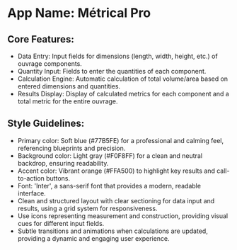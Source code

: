 # **App Name**: Métrical Pro

## Core Features:

- Data Entry: Input fields for dimensions (length, width, height, etc.) of ouvrage components.
- Quantity Input: Fields to enter the quantities of each component.
- Calculation Engine: Automatic calculation of total volume/area based on entered dimensions and quantities.
- Results Display: Display of calculated metrics for each component and a total metric for the entire ouvrage.

## Style Guidelines:

- Primary color: Soft blue (#77B5FE) for a professional and calming feel, referencing blueprints and precision.
- Background color: Light gray (#F0F8FF) for a clean and neutral backdrop, ensuring readability.
- Accent color: Vibrant orange (#FFA500) to highlight key results and call-to-action buttons.
- Font: 'Inter', a sans-serif font that provides a modern, readable interface.
- Clean and structured layout with clear sectioning for data input and results, using a grid system for responsiveness.
- Use icons representing measurement and construction, providing visual cues for different input fields.
- Subtle transitions and animations when calculations are updated, providing a dynamic and engaging user experience.
